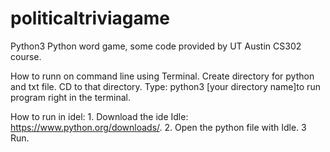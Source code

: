# politicaltriviagame 
Python3
Python word game, some code provided by UT Austin CS302 course.

How to runn on command line using Terminal. Create directory for python and txt file. CD to that directory. Type: python3 [your directory name]to run program right in the terminal.

How to run in idel: 1. Download the ide Idle: https://www.python.org/downloads/. 2. Open the python file with Idle. 3 Run. 

